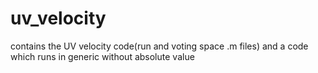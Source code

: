 # uv_velocity
contains the UV velocity code(run and voting space .m files) and a code which runs in generic without absolute value
